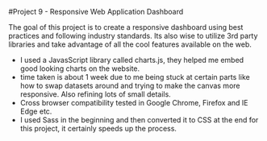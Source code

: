 #Project 9 - Responsive Web Application Dashboard

The goal of this project is to create a responsive dashboard using best practices and following industry standards. Its also wise to utilize 3rd party libraries and take advantage of all the cool features available on the web.

- I used a JavasScript library called charts.js, they helped me embed good looking charts on the website.
- time taken is about 1 week due to me being stuck at certain parts like how to swap datasets around and trying to make the canvas more responsive. Also refining lots of small details.
- Cross browser compatibility tested in Google Chrome, Firefox and IE Edge etc.
- I used Sass in the beginning and then converted it to CSS at the end for this project, it certainly speeds up the process.
